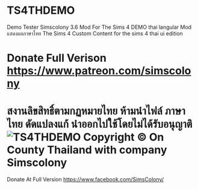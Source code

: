 # TS4THDEMO
Demo Tester Simscolony 3.6
Mod For The Sims 4  DEMO thai langular
Mod แสดงผลภาษาไทย The Sims 4
Custom Content for the sims 4 thai ui edition

Donate Full Verison https://www.patreon.com/simscolony
======================================
สงานลิขสิทธิ์ตามกฏหมายไทย
ห้ามนำไฟล์ ภาษาไทย ดัดแปลงแก้ 
นำออกไปใช้โดยไม่ได้รับอนุญาติ
![TS4THDEMO](https://i.imgur.com/l9OJmYF.jpg)
Copyright © On County Thailand with company Simscolony
=====================================
Donate At Full Version
https://www.facebook.com/SimsColony/
